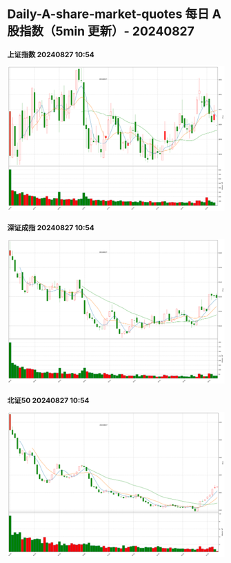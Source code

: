 
# Daily-A-share-market-quotes 每日 A 股指数（5min 更新）- 20240827

### 上证指数 20240827 10:54
![](./fig/2024/8/20240827-sh000001.png)

### 深证成指 20240827 10:54
![](./fig/2024/8/20240827-sz399001.png)

### 北证50 20240827 10:54
![](./fig/2024/8/20240827-bj899050.png)
